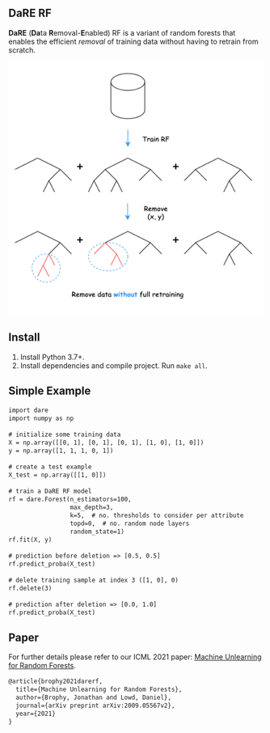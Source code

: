 DaRE RF
---

**DaRE** (**Da**ta **R**emoval-**E**nabled) RF is a variant of random forests that enables the efficient _removal_ of training data without having to retrain from scratch.

<p align="center">
	<img align="center" src="images/thumbnail.png" alt="thumbnail">
</p>

Install
---
1. Install Python 3.7+.
1. Install dependencies and compile project. Run `make all`.

Simple Example
---

```
import dare
import numpy as np

# initialize some training data
X = np.array([[0, 1], [0, 1], [0, 1], [1, 0], [1, 0]])
y = np.array([1, 1, 1, 0, 1])

# create a test example
X_test = np.array([[1, 0]])

# train a DaRE RF model
rf = dare.Forest(n_estimators=100,
                 max_depth=3,
                 k=5,  # no. thresholds to consider per attribute
                 topd=0,  # no. random node layers
                 random_state=1)
rf.fit(X, y)

# prediction before deletion => [0.5, 0.5]
rf.predict_proba(X_test)

# delete training sample at index 3 ([1, 0], 0)
rf.delete(3)

# prediction after deletion => [0.0, 1.0]
rf.predict_proba(X_test)
```

Paper
---
For further details please refer to our ICML 2021 paper: [Machine Unlearning for Random Forests](https://arxiv.org/abs/2009.05567).

```
@article{brophy2021darerf,
  title={Machine Unlearning for Random Forests},
  author={Brophy, Jonathan and Lowd, Daniel},
  journal={arXiv preprint arXiv:2009.05567v2},
  year={2021}
}
```